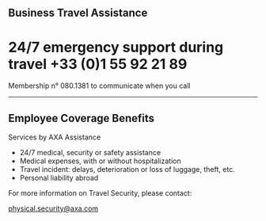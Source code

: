 ## Business Travel Assistance

# 24/7 emergency support during travel +33 (0)1 55 92 21 89

Membership n° 080.1381 to communicate when you call

---

## Employee Coverage Benefits

Services by AXA Assistance

- 24/7 medical, security or safety assistance  
- Medical expenses, with or without hospitalization  
- Travel incident: delays, deterioration or loss of luggage, theft, etc.  
- Personal liability abroad  

For more information on Travel Security, please contact:

[physical.security@axa.com](mailto:physical.security@axa.com)